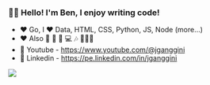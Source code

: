 ### 👨‍💻 Hello! I'm Ben, I enjoy writing code!

- ❤ Go, I ❤️ Data, HTML, CSS, Python, JS, Node (more...)
- ❤ Also 🐶 🎲 🏃‍ 💻  🎶 👨🏻‍🍼
- 💬 Youtube - https://www.youtube.com/@jganggini
- 💬 Linkedin - https://pe.linkedin.com/in/jganggini

![](https://github-readme-stats-ten-gilt.vercel.app/api?username=jganggini&show_icons=true&theme=tokyonight)
